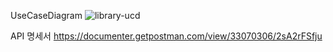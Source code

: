 UseCaseDiagram
![library-ucd](https://github.com/eleunadeu/project_lv2/assets/121149088/79b60e41-93ee-490b-903d-19633452a2e2)

API 명세서
https://documenter.getpostman.com/view/33070306/2sA2rFSfju
